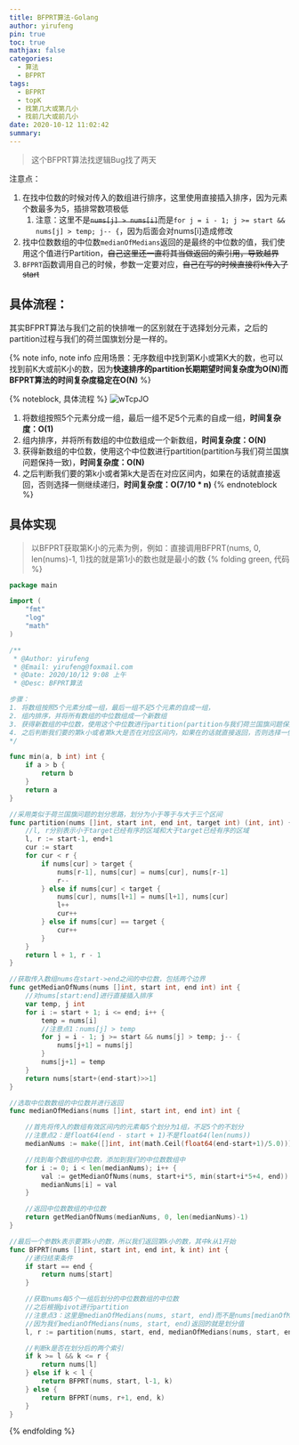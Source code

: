 ```yaml
---
title: BFPRT算法-Golang
author: yirufeng
pin: true
toc: true
mathjax: false
categories:
  - 算法
  - BFPRT
tags:
  - BFPRT
  - topK
  - 找第几大或第几小
  - 找前几大或前几小
date: 2020-10-12 11:02:42
summary:
---
```


> 这个BFPRT算法找逻辑Bug找了两天

注意点：
1. 在找中位数的时候对传入的数组进行排序，这里使用直接插入排序，因为元素个数最多为5，插排常数项极低
   1. 注意：这里不是~~`nums[j] > nums[i]`~~而是`for j = i - 1; j >= start && nums[j] > temp; j-- {`，因为后面会对nums[i]造成修改
2. 找中位数数组的中位数`medianOfMedians`返回的是最终的中位数的值，我们使用这个值进行Partition，~~自己这里还一直将其当做返回的索引用，导致越界~~
3. `BFPRT`函数调用自己的时候，参数一定要对应，~~自己在写的时候直接将k传入了start~~

## 具体流程：

其实BFPRT算法与我们之前的快排唯一的区别就在于选择划分元素，之后的partition过程与我们的荷兰国旗划分是一样的。

{% note info, note info 应用场景：无序数组中找到第K小或第K大的数，也可以找到前K大或前K小的数，因为**快速排序的partition长期期望时间复杂度为O(N)而BFPRT算法的时间复杂度稳定在O(N)** %}

{% noteblock, 具体流程 %}
![wTcpJO](https://cdn.jsdelivr.net/gh/sivanWu0222/ImageHosting@master/uPic/wTcpJO.png)
1. 将数组按照5个元素分成一组，最后一组不足5个元素的自成一组，**时间复杂度：O(1)**
2. 组内排序，并将所有数组的中位数组成一个新数组，**时间复杂度：O(N)**
3. 获得新数组的中位数，使用这个中位数进行partition(partition与我们荷兰国旗问题保持一致)，**时间复杂度：O(N)**
4. 之后判断我们要的第k小或者第k大是否在对应区间内，如果在的话就直接返回，否则选择一侧继续递归，**时间复杂度：O(7/10 * n)**
{% endnoteblock %}

<!-- more -->

## 具体实现
> 以BFPRT获取第K小的元素为例，例如：直接调用BFPRT(nums, 0, len(nums)-1, 1)找的就是第1小的数也就是最小的数
{% folding green, 代码 %}
```go
package main

import (
	"fmt"
	"log"
	"math"
)

/**
 * @Author: yirufeng
 * @Email: yirufeng@foxmail.com
 * @Date: 2020/10/12 9:08 上午
 * @Desc: BFPRT算法

步骤：
1. 将数组按照5个元素分成一组，最后一组不足5个元素的自成一组，
2. 组内排序，并将所有数组的中位数组成一个新数组
3. 获得新数组的中位数，使用这个中位数进行partition(partition与我们荷兰国旗问题保持一致)
4. 之后判断我们要的第k小或者第k大是否在对应区间内，如果在的话就直接返回，否则选择一侧继续递归
*/

func min(a, b int) int {
	if a > b {
		return b
	}
	return a
}

//采用类似于荷兰国旗问题的划分思路，划分为小于等于与大于三个区间
func partition(nums []int, start int, end int, target int) (int, int) {
	//l, r分别表示小于target已经有序的区域和大于target已经有序的区域
	l, r := start-1, end+1
	cur := start
	for cur < r {
		if nums[cur] > target {
			nums[r-1], nums[cur] = nums[cur], nums[r-1]
			r--
		} else if nums[cur] < target {
			nums[cur], nums[l+1] = nums[l+1], nums[cur]
			l++
			cur++
		} else if nums[cur] == target {
			cur++
		}
	}
	return l + 1, r - 1
}

//获取传入数组nums在start->end之间的中位数，包括两个边界
func getMedianOfNums(nums []int, start int, end int) int {
	//对nums[start:end]进行直接插入排序
	var temp, j int
	for i := start + 1; i <= end; i++ {
		temp = nums[i]
		//注意点1：nums[j] > temp
		for j = i - 1; j >= start && nums[j] > temp; j-- {
			nums[j+1] = nums[j]
		}
		nums[j+1] = temp
	}
	return nums[start+(end-start)>>1]
}

//选取中位数数组的中位数并进行返回
func medianOfMedians(nums []int, start int, end int) int {

	//首先将传入的数组有效区间内的元素每5个划分为1组，不足5个的不划分
	//注意点2：是float64(end - start + 1)不是float64(len(nums))
	medianNums := make([]int, int(math.Ceil(float64(end-start+1)/5.0)))

	//找到每个数组的中位数，添加到我们的中位数数组中
	for i := 0; i < len(medianNums); i++ {
		val := getMedianOfNums(nums, start+i*5, min(start+i*5+4, end))
		medianNums[i] = val
	}

	//返回中位数数组的中位数
	return getMedianOfNums(medianNums, 0, len(medianNums)-1)
}

//最后一个参数k表示要第k小的数，所以我们返回第k小的数，其中k从1开始
func BFPRT(nums []int, start int, end int, k int) int {
	//递归结束条件
	if start == end {
		return nums[start]
	}

	//获取nums每5个一组后划分的中位数数组的中位数
	//之后根据pivot进行partition
	//注意点3：这里是medianOfMedians(nums, start, end)而不是nums[medianOfMedians(nums, start, end)]
	//因为我们medianOfMedians(nums, start, end)返回的就是划分值
	l, r := partition(nums, start, end, medianOfMedians(nums, start, end))

	//判断k是否在划分后的两个索引
	if k >= l && k <= r {
		return nums[l]
	} else if k < l {
		return BFPRT(nums, start, l-1, k)
	} else {
		return BFPRT(nums, r+1, end, k)
	}
}

```
{% endfolding %}


